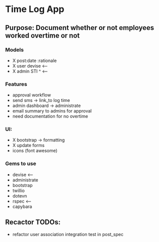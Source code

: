 # Time Log App

## Purpose: Document whether or not employees worked overtime or not

### Models

- X post:date :rationale 
- X user devise   <--
- X admin  STI ^  <--



### Features 

- approval workflow
- send sms -> link_to log time
- admin dashboard -> administrate 
- email summary to admins for approval
- need documentation for no overtime 

### UI: 
- X bootstrap -> formatting
- X update forms
- icons (font awesome)
### Gems to use
- devise  <--
- administrate 
- bootstrap
- twillio 
- dotevn
- rspec   <--
- capybara




## Recactor TODOs:
- refactor user association integration test in post_spec
